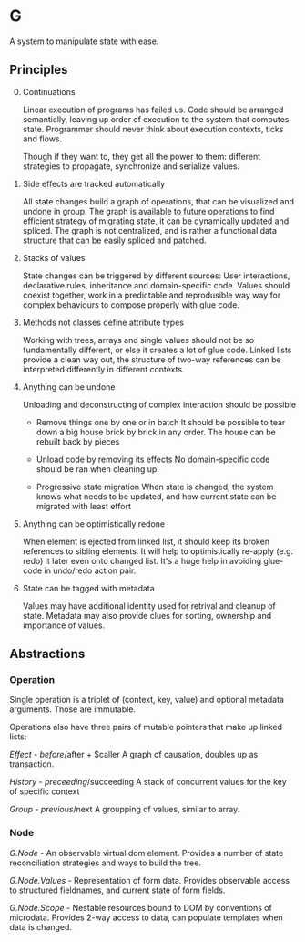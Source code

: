 # G

A system to manipulate state with ease. 


## Principles


0. Continuations 
   
   Linear execution of programs has failed us. Code should be arranged semanticlly, leaving up order of execution to the system that computes state. Programmer should never think about execution contexts, ticks and flows. 
   
   Though if they want to, they get all the power to them: different strategies to propagate, synchronize and serialize values.

1. Side effects are tracked automatically
   
   All state changes build a graph of operations, that can be visualized and undone in group. The graph is available to future operations to find efficient strategy of migrating state, it can be dynamically updated and spliced. The graph is not centralized, and is rather a functional data structure that can be easily spliced and patched. 
   
2. Stacks of values
   
   State changes can be triggered by different sources: User interactions, declarative rules, inheritance and domain-specific code. Values should coexist together, work in a predictable and reprodusible way way for complex behaviours to compose properly with glue code.

3. Methods not classes define attribute types
   
   Working with trees, arrays and single values should not be so fundamentally different, or else it creates a lot of glue code. Linked lists provide a clean way out, the structure of two-way references can be interpreted differently in different contexts.
   

4. Anything can be undone
   
   Unloading and deconstructing of complex interaction should be possible 

   *  Remove things one by one or in batch
      It should be possible to tear down a big house brick by brick in any order.
      The house can be rebuilt back by pieces 

   *  Unload code by removing its effects
    No domain-specific code should be ran when cleaning up.

   *  Progressive state migration
      When state is changed, the system knows what needs to be updated, and how current state can be migrated with least effort


5. Anything can be optimistically redone
   
   When element is ejected from linked list, it should keep its broken references to sibling elements. It will help to optimistically re-apply (e.g. redo) it later even onto changed list. It's a huge help in avoiding glue-code in undo/redo action pair. 

6. State can be tagged with metadata
   
   Values may have additional identity used for retrival and cleanup of state. Metadata may also provide clues for sorting, ownership and importance of values.
   
## Abstractions

### Operation
Single operation is a triplet of (context, key, value) 
and optional metadata arguments. Those are immutable.

Operations also have three pairs of mutable pointers that 
make up linked lists:

*Effect*  - $before/$after + $caller
A graph of causation, doubles up as transaction. 

*History* - $preceeding/$succeeding 
A stack of concurrent values for the key of specific context

*Group*   - $previous/$next 
A groupping of values, similar to array.


### Node

*G.Node* - An observable virtual dom element. Provides a number of state reconciliation strategies and ways to build the tree.

*G.Node.Values* - Representation of form data. Provides observable access to structured fieldnames, and current state of form fields.

*G.Node.Scope* - Nestable resources bound to DOM by conventions of microdata. Provides 2-way access to data, can populate templates when data is changed.

